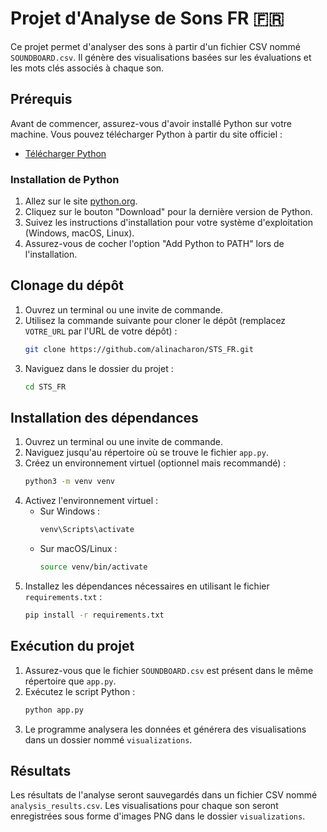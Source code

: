 # Projet d'Analyse de Sons FR 🇫🇷

Ce projet permet d'analyser des sons à partir d'un fichier CSV nommé `SOUNDBOARD.csv`. Il génère des visualisations basées sur les évaluations et les mots clés associés à chaque son.

## Prérequis

Avant de commencer, assurez-vous d'avoir installé Python sur votre machine. Vous pouvez télécharger Python à partir du site officiel :

- [Télécharger Python](https://www.python.org/downloads/)

### Installation de Python

1. Allez sur le site [python.org](https://www.python.org/downloads/).
2. Cliquez sur le bouton "Download" pour la dernière version de Python.
3. Suivez les instructions d'installation pour votre système d'exploitation (Windows, macOS, Linux).
4. Assurez-vous de cocher l'option "Add Python to PATH" lors de l'installation.


## Clonage du dépôt

1. Ouvrez un terminal ou une invite de commande.
2. Utilisez la commande suivante pour cloner le dépôt (remplacez `VOTRE_URL` par l'URL de votre dépôt) :
   ```bash
   git clone https://github.com/alinacharon/STS_FR.git
   ```
3. Naviguez dans le dossier du projet :
   ```bash
   cd STS_FR
   ```
## Installation des dépendances

1. Ouvrez un terminal ou une invite de commande.
2. Naviguez jusqu'au répertoire où se trouve le fichier `app.py`.
3. Créez un environnement virtuel (optionnel mais recommandé) :
   ```bash
   python3 -m venv venv
   ```
4. Activez l'environnement virtuel :
   - Sur Windows :
     ```bash
     venv\Scripts\activate
     ```
   - Sur macOS/Linux :
     ```bash
     source venv/bin/activate
     ```
5. Installez les dépendances nécessaires en utilisant le fichier `requirements.txt` :
   ```bash
   pip install -r requirements.txt
   ```

## Exécution du projet

1. Assurez-vous que le fichier `SOUNDBOARD.csv` est présent dans le même répertoire que `app.py`.
2. Exécutez le script Python :
   ```bash
   python app.py
   ```
3. Le programme analysera les données et générera des visualisations dans un dossier nommé `visualizations`.

## Résultats

Les résultats de l'analyse seront sauvegardés dans un fichier CSV nommé `analysis_results.csv`. Les visualisations pour chaque son seront enregistrées sous forme d'images PNG dans le dossier `visualizations`.
